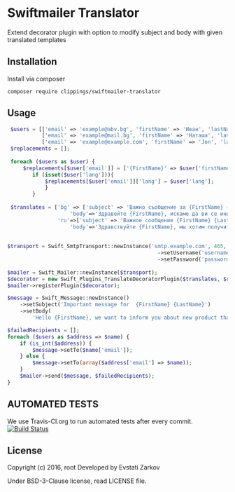 Swiftmailer Translator
======================

Extend decorator plugin with option to modify subject and body with given translated templates

Installation
------------

Install via composer

```
composer require clippings/swiftmailer-translator
```

Usage
-----

```php
 $users = [['email' => 'example@abv.bg', 'firstName' => 'Иван', 'lastName' => 'Петров'],
           ['email' => 'example@mail.bg', 'firstName' => 'Наташа', 'lastName' => 'Романова', 'lang' => 'ru'],
           ['email' => 'example@example.com', 'firstName' => 'Jon', 'lastName' => 'Doe']];
 $replacements = [];
 
 foreach ($users as $user) {
     $replacements[$user['email']] = ['{FirstName}' => $user['firstName'], '{LastName}' => $user['lastName']];
        if (isset($user['lang'])){
            $replacements[$user['email']]['lang'] = $user['lang'];
            }
        }
        
 $translates = ['bg' => ['subject' => 'Важно съобщение за {FirstName} {LastName}',
                    'body'=>'Здравейте {FirstName}, искаме да ви се информираме за новия продукт който предлагаме'],
                'ru'=>['subject' => 'Важное сообщение {FirstName} {LastName}',
                    'body'=>'Здравствуйте {FirstName}, мы хотим получить информацию о новом продукте, который мы предлагаем.']];
                    
                    
$transport = Swift_SmtpTransport::newInstance('smtp.example.com', 465, 'ssl')
                                                ->setUsername('username')
                                                ->setPassword('password');
                                                
$mailer = Swift_Mailer::newInstance($transport);
$decorator = new Swift_Plugins_TranslateDecoratorPlugin($translates, $replacements);
$mailer->registerPlugin($decorator);

$message = Swift_Message::newInstance()
	->setSubject('Important message for  {FirstName} {LastName}')
	->setBody(
		'Hello {FirstName}, we want to inform you about new product that we offer.');

$failedRecipients = [];
foreach ($users as $address => $name) {
	if (is_int($address)) {
		$message->setTo($name['email']);
	} else {
		$message->setTo(array($address['email'] => $name));
	}
	$mailer->send($message, $failedRecipients);
} 
```

AUTOMATED TESTS
---------------

We use Travis-CI.org to run automated tests after every commit.
[![Build Status](https://travis-ci.org/EZarkov/swiftmailer-translator.svg?branch=master)](https://travis-ci.org/EZarkov/swiftmailer-translator)

License
-------

Copyright (c) 2016, root Developed by Evstati Zarkov

Under BSD-3-Clause license, read LICENSE file.
